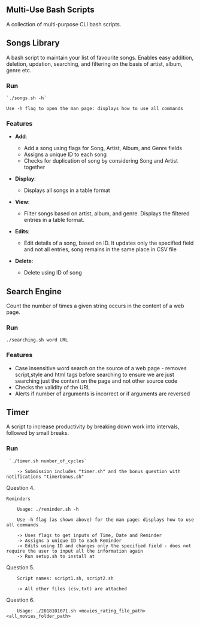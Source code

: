 ## Multi-Use Bash Scripts 

A collection of multi-purpose CLI bash scripts.

## Songs Library

A bash script to maintain your list of favourite songs. Enables easy addition, deletion, updation, searching, and filtering on the basis of artist, album, genre etc.

### Run

	`./songs.sh -h`

	Use -h flag to open the man page: displays how to use all commands

### Features

* **Add**: 
	* Add a song using flags for Song, Artist, Album, and Genre fields
	* Assigns a unique ID to each song 
	* Checks for duplication of song by considering Song and Artist together

* **Display**: 
	* Displays all songs in a table format

* **View**: 
	* Filter songs based on artist, album, and genre. Displays the filtered entries in a table format.

* **Edits**: 

	* Edit details of a song, based on ID. It updates only the specified field and not all entries, song remains in the same place in CSV file

* **Delete**: 

	* Delete using ID of song



## Search Engine
Count the number of times a given string occurs in the content of a web page.
	
### Run
`./searching.sh word URL`

### Features

* Case insensitive word search on the source of a web page - removes script,style and html tags before searching to ensure we are just searching just the content on the page and not other source code
* Checks the validity of the URL
* Alerts if number of arguments is incorrect or if arguments are reversed


## Timer
A script to increase productivity by breaking down work into intervals, followed by small breaks.

### Run
	
	 `./timer.sh number_of_cycles`

		-> Submission includes "timer.sh" and the bonus question with notifications "timerbonus.sh"



Question 4.

	Reminders

		Usage: ./reminder.sh -h

		Use -h flag (as shown above) for the man page: displays how to use all commands

		-> Uses flags to get inputs of Time, Date and Reminder
		-> Assigns a unique ID to each Reminder 
		-> Edits using ID and changes only the specified field - does not require the user to input all the information again
		-> Run setup.sh to install at



Question 5.

		Script names: script1.sh, script2.sh
		
		-> All other files (csv,txt) are attached



Question 6.
	
		Usage: ./2018101071.sh <movies_rating_file_path> <all_movies_folder_path>
		